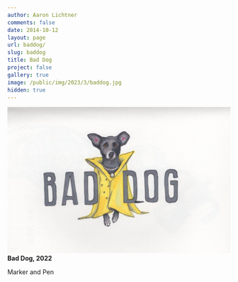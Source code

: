 ```yaml
---
author: Aaron Lichtner
comments: false
date: 2014-10-12 
layout: page
url: baddog/
slug: baddog
title: Bad Dog
project: false
gallery: true
image: /public/img/2023/3/baddog.jpg
hidden: true
---
```


![Bad Dog!](/public/img/2023/3/baddog.jpg)
**Bad Dog, 2022**

Marker and Pen 
